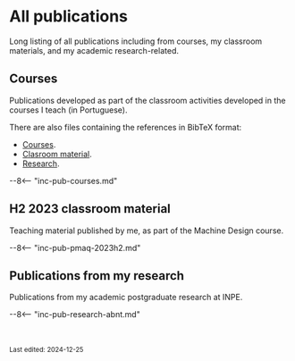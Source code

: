 # All publications

Long listing of all publications including from courses, my classroom materials, and my academic research-related.

## Courses

Publications developed as part of the classroom activities developed in the courses I teach (in Portuguese).

There are also files containing the references in BibTeX format:

- [Courses](include/inc-pub-courses.bib).
- [Clasroom material](include/inc-pub-pmaq-2023h2.bib).
- [Research](include/inc-pub-research.bib).

--8<-- "inc-pub-courses.md"

## H2 2023 classroom material

Teaching material published by me, as part of the Machine Design course.

--8<-- "inc-pub-pmaq-2023h2.md"

## Publications from my research

Publications from my academic postgraduate research at INPE.

--8<-- "inc-pub-research-abnt.md"


<br><br><sub>Last edited: 2024-12-25</sub>
